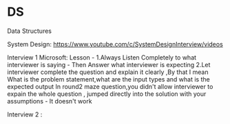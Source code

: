 # DS
Data Structures


System Design:
https://www.youtube.com/c/SystemDesignInterview/videos

Interview 1 Microsoft:
Lesson - 
1.Always Listen Completely to what interviewer is saying - Then Answer what interviewer is expecting
2.Let interviewer complete the question and explain it clearly ,By that I mean
What is the problem statement,what are the input types and what is the expected output
In round2 maze question,you didn't allow interviewer to expain the whole question , jumped directly into the solution with your assumptions - It doesn't work

Interview 2 :


